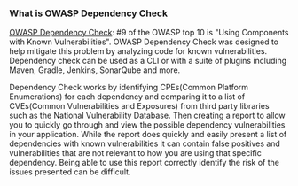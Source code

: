 ### What is OWASP Dependency Check

[OWASP Dependency Check](https://jeremylong.github.io/DependencyCheck/index.html/): #9 of the OWASP top 10 is "Using Components with Known Vulnerabilities". OWASP Dependency Check was designed to help mitigate this problem by analyzing code for known vulnerabilities. Dependency check can be used as a CLI or with a suite of plugins including Maven, Gradle, Jenkins, SonarQube and more. 

Dependency Check works by identifying CPEs(Common Platform Enumerations) for each dependency and comparing it to a list of CVEs(Common Vulnerabilities and Exposures) from third party libraries such as the National Vulnerability Database. Then creating a report to allow you to quickly go through and view the possible dependency vulnerabilities in your application. While the report does quickly and easily present a list of dependencies with known vulnerabilities it can contain false positives and vulnerabilities that are not relevant to how you are using that specific dependency. Being able to use this report correctly identify the risk of the issues presented can be difficult.
